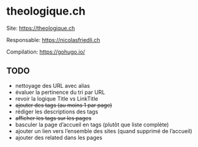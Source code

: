 # theologique.ch

Site: https://theologique.ch

Responsable: https://nicolasfriedli.ch

Compilation: https://gohugo.io/

## TODO

- nettoyage des URL avec alias
- évaluer la pertinence du tri par URL
- revoir la logique Title vs LinkTitle
- ~~ajouter des tags (au moins 1 par page)~~
- rédiger les descriptions des tags
- ~~afficher les tags sur les pages~~
- basculer la page d’accueil en tags (plutôt que liste complète)
- ajouter un lien vers l’ensemble des sites (quand supprimé de l’accueil)
- ajouter des related dans les pages
